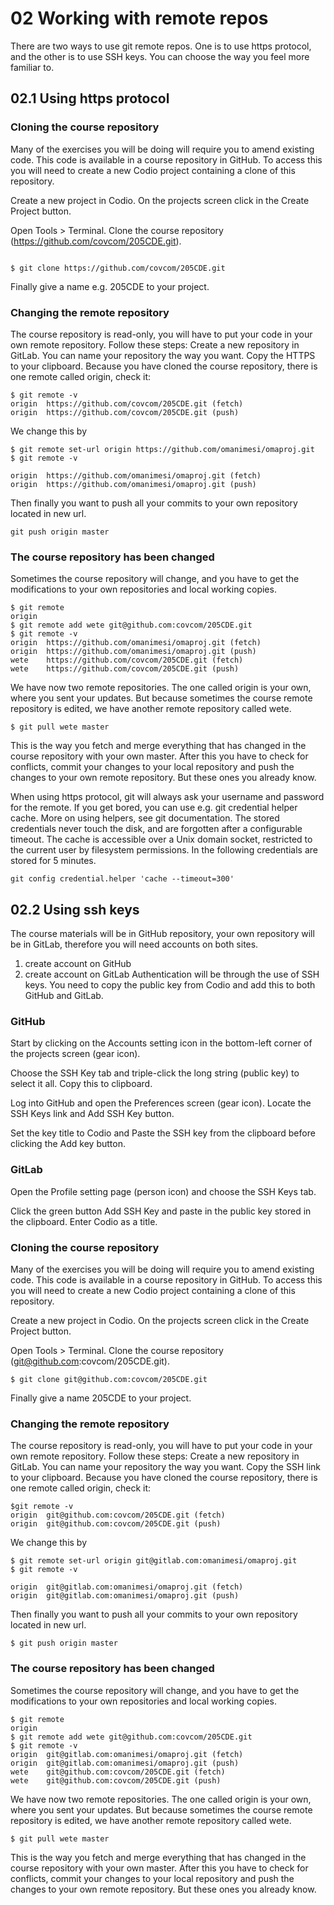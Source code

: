 # 02 Working with remote repos

There are two ways to use git remote repos. One is to use https protocol, and the other is to use SSH keys. You can choose the way you feel more familiar to.

## 02.1 Using https protocol

### Cloning the course repository

Many of the exercises you will be doing will require you to amend existing code. This code is available in a course repository in GitHub. To access this you will need to create a new Codio project containing a clone of this repository.

Create a new project in Codio. On the projects screen click in the Create Project button.

Open Tools > Terminal. Clone the course repository (https://github.com/covcom/205CDE.git). 
```

$ git clone https://github.com/covcom/205CDE.git

```

Finally give a name e.g. 205CDE to your project.

### Changing the remote repository

The course repository is read-only, you will have to put your code in your own remote repository.
Follow these steps:
Create a new repository in GitLab. You can name your repository the way you want. Copy the HTTPS to your clipboard.
Because you have cloned the course repository, there is one remote called origin, check it:

```
$ git remote -v
origin	https://github.com/covcom/205CDE.git (fetch)
origin	https://github.com/covcom/205CDE.git (push)
```

We change this by

```
$ git remote set-url origin https://github.com/omanimesi/omaproj.git
$ git remote -v

origin	https://github.com/omanimesi/omaproj.git (fetch)
origin	https://github.com/omanimesi/omaproj.git (push)
```

Then finally you want to push all your commits to your own repository located in new url.

```
git push origin master
```

### The course repository has been changed

Sometimes the course repository will change, and you have to get the modifications to your own repositories and local working copies.

```
$ git remote
origin
$ git remote add wete git@github.com:covcom/205CDE.git
$ git remote -v
origin	https://github.com/omanimesi/omaproj.git (fetch)
origin	https://github.com/omanimesi/omaproj.git (push)
wete	https://github.com/covcom/205CDE.git (fetch)
wete	https://github.com/covcom/205CDE.git (push)
```

We have now two remote repositories. The one called origin is your own, where you sent your updates. But because sometimes the course remote repository is edited, we have another remote repository called wete.

```
$ git pull wete master
```

This is the way you fetch and merge everything that has changed in the course repository with your own master.
After this you have to check for conflicts, commit your changes to your local repository and push the changes to your own remote repository. But these ones you already know.

When using https protocol, git will always ask your username and password for the remote. If you get bored, you can use e.g. git credential helper cache. More on using helpers, see git documentation. The stored credentials never touch the disk, and are forgotten after a configurable timeout. The cache is accessible over a Unix domain socket, restricted to the current user by filesystem permissions. In the following credentials are stored for 5 minutes.

```
git config credential.helper 'cache --timeout=300'
```


## 02.2 Using ssh keys

The course materials will be in GitHub repository, your own repository will be in GitLab, therefore you will need accounts on both sites.
1)	create account on GitHub
2)	create account on GitLab
Authentication will be through the use of SSH keys. You need to copy the public key from Codio and add this to both GitHub and GitLab.

### GitHub
Start by clicking on the Accounts setting icon in the bottom-left corner of the projects screen (gear icon).

Choose the SSH Key tab and triple-click the long string (public key) to select it all. Copy this to clipboard.

Log into GitHub and open the Preferences screen (gear icon). Locate the SSH Keys link and Add SSH Key button.

Set the key title to Codio and Paste the SSH key from the clipboard before clicking the Add key button.

### GitLab
Open the Profile setting page (person icon) and choose the SSH Keys tab.

Click the green button Add SSH Key and paste in the public key stored in the clipboard. Enter Codio as a title.

### Cloning the course repository

Many of the exercises you will be doing will require you to amend existing code. This code is available in a course repository in GitHub. To access this you will need to create a new Codio project containing a clone of this repository.

Create a new project in Codio. On the projects screen click in the Create Project button.

Open Tools > Terminal. Clone the course repository (git@github.com:covcom/205CDE.git). 

```
$ git clone git@github.com:covcom/205CDE.git
```

Finally give a name 205CDE to your project.

### Changing the remote repository
The course repository is read-only, you will have to put your code in your own remote repository.
Follow these steps:
Create a new repository in GitLab. You can name your repository the way you want. Copy the SSH link to your clipboard.
Because you have cloned the course repository, there is one remote called origin, check it:

```
$git remote -v
origin	git@github.com:covcom/205CDE.git (fetch)
origin	git@github.com:covcom/205CDE.git (push)
```

We change this by
```
$ git remote set-url origin git@gitlab.com:omanimesi/omaproj.git
$ git remote -v

origin	git@gitlab.com:omanimesi/omaproj.git (fetch)
origin	git@gitlab.com:omanimesi/omaproj.git (push)
```

Then finally you want to push all your commits to your own repository located in new url.

```
$ git push origin master
```

### The course repository has been changed

Sometimes the course repository will change, and you have to get the modifications to your own repositories and local working copies.

```
$ git remote
origin
$ git remote add wete git@github.com:covcom/205CDE.git
$ git remote -v
origin	git@gitlab.com:omanimesi/omaproj.git (fetch)
origin	git@gitlab.com:omanimesi/omaproj.git (push)
wete	git@github.com:covcom/205CDE.git (fetch)
wete	git@github.com:covcom/205CDE.git (push)
```

We have now two remote repositories. The one called origin is your own, where you sent your updates. But because sometimes the course remote repository is edited, we have another remote repository called wete.

```
$ git pull wete master
```

This is the way you fetch and merge everything that has changed in the course repository with your own master.
After this you have to check for conflicts, commit your changes to your local repository and push the changes to your own remote repository. But these ones you already know.
